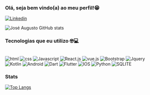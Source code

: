 ### Olá, seja bem vindo(a) ao meu perfil!😁


[![Linkedin](https://img.shields.io/badge/LinkedIn-0077B5?style=for-the-badge&logo=linkedin&logoColor=white)](https://www.linkedin.com/in/jose-augusto-nascimento-rosa-santos-55b26b22a/)

![José Augusto GitHub stats](https://github-readme-stats.vercel.app/api?username=joseaugustorosa&show_icons=true&theme=cobalt)

### Tecnologias que eu utilizo 🤓💻


<div style="display :inline_block"><br>

<img alt="html" src="https://img.shields.io/badge/HTML5-E34F26?style=for-the-badge&logo=html5&logoColor=white" >
<img alt="css" src="https://img.shields.io/badge/CSS3-1572B6?style=for-the-badge&logo=css3&logoColor=white" >
<img alt="Javascript" src="https://img.shields.io/badge/JavaScript-323330?style=for-the-badge&logo=javascript&logoColor=F7DF1E" >
<img alt="React.js" src="https://img.shields.io/badge/React-20232A?style=for-the-badge&logo=react&logoColor=61DAFB" >
<img alt="vue.js" src="https://img.shields.io/badge/Vue.js-35495E?style=for-the-badge&logo=vue.js&logoColor=4FC08D" >
<img alt="Bootstrap" src="https://img.shields.io/badge/Bootstrap-563D7C?style=for-the-badge&logo=bootstrap&logoColor=white" >
<img alt="Jquery" src="https://img.shields.io/badge/jQuery-0769AD?style=for-the-badge&logo=jquery&logoColor=white" >
<img alt="Kotlin" src="https://img.shields.io/badge/Kotlin-0095D5?&style=for-the-badge&logo=kotlin&logoColor=white" >
<img alt="Android" src="https://img.shields.io/badge/Android-3DDC84?style=for-the-badge&logo=android&logoColor=white" >
<img alt="Dart" src="https://img.shields.io/badge/Dart-0175C2?style=for-the-badge&logo=dart&logoColor=white" >
<img alt="Flutter" src="https://img.shields.io/badge/Flutter-02569B?style=for-the-badge&logo=flutter&logoColor=white" >
<img alt="IOS" src="https://img.shields.io/badge/iOS-000000?style=for-the-badge&logo=ios&logoColor=white" >
<img alt="Python" src="https://img.shields.io/badge/Python-3776AB?style=for-the-badge&logo=python&logoColor=white" >
<img alt="SQLITE" src="https://img.shields.io/badge/SQLite-07405E?style=for-the-badge&logo=sqlite&logoColor=white" >




</div>


### Stats


[![Top Langs](https://github-readme-stats.vercel.app/api/top-langs/?username=joseaugustorosa&hide_progress=false)](https://github.com/anuraghazra/github-readme-stats)


